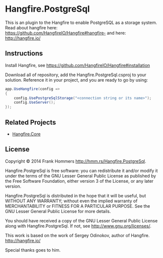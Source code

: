 Hangfire.PostgreSql
===================
This is an plugin to the Hangfire to enable PostgreSQL as a storage system.
Read about hangfire here: https://github.com/HangfireIO/Hangfire#hangfire-
and here: http://hangfire.io/

Instructions
------------
Install Hangfire, see https://github.com/HangfireIO/Hangfire#installation

Download all of repository, add the Hangfire.PostgreSql.csproj to your solution.
Reference it in your project, and you are ready to go by using:

```csharp
app.UseHangfire(config =>
{
    config.UsePostgreSqlStorage("<connection string or its name>");
    config.UseServer();
});
```


Related Projects
-----------------

* [Hangfire.Core](https://github.com/HangfireIO/Hangfire)

License
--------

Copyright © 2014 Frank Hommers <http://hmm.rs/Hangfire.PostgreSql>.

Hangfire.PostgreSql is free software: you can redistribute it and/or modify
it under the terms of the GNU Lesser General Public License as 
published by the Free Software Foundation, either version 3 
of the License, or any later version.

Hangfire.PostgreSql  is distributed in the hope that it will be useful,
but WITHOUT ANY WARRANTY; without even the implied warranty of
MERCHANTABILITY or FITNESS FOR A PARTICULAR PURPOSE.  See the
GNU Lesser General Public License for more details.

You should have received a copy of the GNU Lesser General Public 
License along with Hangfire.PostgreSql. If not, see <http://www.gnu.org/licenses/>.

This work is based on the work of Sergey Odinokov, author of 
Hangfire. <http://hangfire.io/>
  
   Special thanks goes to him.
